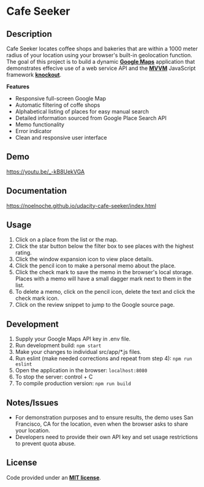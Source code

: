 # Cafe Seeker


## Description
Cafe Seeker locates coffee shops and bakeries that are within a 1000 meter radius of your location using your browser's built-in geolocation function. The goal of this project is to build a dynamic **[Google Maps](https://developers.google.com/maps/)** application that demonstrates effecive use of a web service API and the **[MVVM](https://en.wikipedia.org/wiki/Model%E2%80%93view%E2%80%93viewmodel)** JavaScript framework **[knockout](https://knockoutjs.com/)**.


**Features**
+ Responsive full-screen Google Map
+ Automatic filtering of coffe shops
+ Alphabetical listing of places for easy manual search
+ Detailed information sourced from Google Place Search API
+ Memo functionality
+ Error indicator
+ Clean and responsive user interface


## Demo
<https://youtu.be/_-kB8UekVGA>


## Documentation
<https://noelnoche.github.io/udacity-cafe-seeker/index.html>


## Usage
1. Click on a place from the list or the map.
2. Click the star button below the filter box to see places with the highest rating.
3. Click the window expansion icon to view place details.
4. Click the pencil icon to make a personal memo about the place.
5. Click the check mark to save the memo in the browser's local storage. Places with a memo will have a small dagger mark next to them in the list.
6. To delete a memo, click on the pencil icon, delete the text and click the check mark icon.
7. Click on the review snippet to jump to the Google source page.


## Development
1. Supply your Google Maps API key in .env file.
2. Run development build: `npm start`
3. Make your changes to individual src/app/*.js files.
4. Run eslint (make needed corrections and repeat from step 4): `npm run eslint`
7. Open the application in the browser: `localhost:8080`
8. To stop the server: control + C
9. To compile production version: `npm run build`


## Notes/Issues
+ For demonstration purposes and to ensure results, the demo uses San Francisco, CA for the location, even when the browser asks to share your location.
+ Developers need to provide their own API key and set usage restrictions to prevent quota abuse.


## License
Code provided under an **[MIT license](https://github.com/noelnoche/udacity-cafe-seeker/blob/master/LICENSE.md)**.

